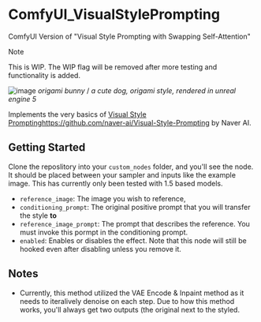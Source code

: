 # ComfyUI_VisualStylePrompting
ComfyUI Version of "Visual Style Prompting with Swapping Self-Attention"

> [!NOTE]  
> This is WIP. The WIP flag will be removed after more testing and functionality is added.

![image](https://github.com/ExponentialML/ComfyUI_VisualStylePrompting/assets/59846140/45a2e03a-791c-4b45-bbf1-4adaae7d837b)
*origami bunny* / *a cute dog, origami style, rendered in unreal engine 5*

Implements the very basics of [Visual Style Prompting](https://github.com/naver-ai/Visual-Style-Prompting)https://github.com/naver-ai/Visual-Style-Prompting by Naver AI.

## Getting Started

Clone the reposlitory into your `custom_nodes` folder, and you'll see the node. It should be placed between your sampler and inputs like the example image.
This has currently only been tested with 1.5 based models.

- `reference_image`: The image you wish to reference,
- `conditioning_prompt`: The original positive prompt that you will transfer the style **to**
- `reference_image_prompt`: The prompt that describes the reference. You must invoke this pormpt in the conditioning prompt.
- `enabled`: Enables or disables the effect. Note that this node will still be hooked even after disabling unless you remove it.

## Notes

- Currently, this method utilized the VAE Encode & Inpaint method as it needs to iteralively denoise on each step.
Due to how this method works, you'll always get two outputs (the original next to the styled.
